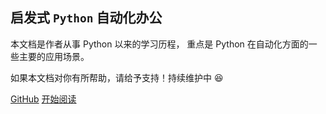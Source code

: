 
## 启发式 `Python` 自动化办公

本文档是作者从事 Python 以来的学习历程，
重点是 Python 在自动化方面的一些主要的应用场景。


如果本文档对你有所帮助，请给予支持！持续维护中 :laughing:

<!-- ![GitHub-Stars](https://img.shields.io/badge/Stars-13.4k-brightgreen)
![Forks](https://img.shields.io/badge/Forks-1.7k-blue) -->


[GitHub](https://github.com/py-gzky/)
[开始阅读](README.md)
